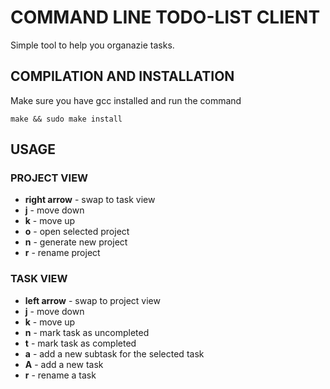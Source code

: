 # COMMAND LINE TODO-LIST CLIENT

Simple tool to help you organazie tasks.

## COMPILATION AND INSTALLATION

Make sure you have gcc installed and run the command
```
make && sudo make install
```

## USAGE
### PROJECT VIEW
+ **right arrow** - swap to task view
+ **j** - move down
+ **k** - move up 
+ **o** - open selected project
+ **n** - generate new project
+ **r** - rename project

### TASK VIEW
+ **left arrow** - swap to project view
+ **j** - move down
+ **k** - move up 
+ **n** - mark task as uncompleted
+ **t** - mark task as completed
+ **a** - add a new subtask for the selected task
+ **A** - add a new task
+ **r** - rename a task
